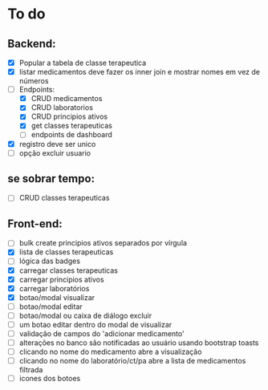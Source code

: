 # To do

## Backend:

-   [x] Popular a tabela de classe terapeutica
-   [x] listar medicamentos deve fazer os inner join e mostrar nomes em vez de números
-   [ ] Endpoints:
    -   [x] CRUD medicamentos
    -   [x] CRUD laboratorios
    -   [x] CRUD principios ativos
    -   [x] get classes terapeuticas
    -   [ ] endpoints de dashboard
-   [x] registro deve ser unico
-   [ ] opção excluir usuario

## se sobrar tempo:

-   [ ] CRUD classes terapeuticas

## Front-end:

-   [ ] bulk create principios ativos separados por vírgula
-   [x] lista de classes terapeuticas
-   [ ] lógica das badges
-   [x] carregar classes terapeuticas
-   [x] carregar principios ativos
-   [x] carregar laboratórios
-   [x] botao/modal visualizar
-   [ ] botao/modal editar
-   [ ] botao/modal ou caixa de diálogo excluir
-   [ ] um botao editar dentro do modal de visualizar
-   [ ] validação de campos do 'adicionar medicamento'
-   [ ] alterações no banco são notificadas ao usuário usando bootstrap toasts
-   [ ] clicando no nome do medicamento abre a visualização
-   [ ] clicando no nome do laboratório/ct/pa abre a lista de medicamentos filtrada
-   [ ] icones dos botoes
